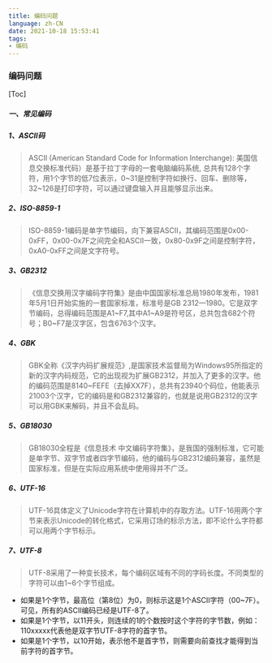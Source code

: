 ```yaml
---
title: 编码问题
language: zh-CN
date: 2021-10-18 15:53:41
tags:
- 编码
---
```

### 编码问题

[Toc]

##### 一、常见编码

##### 1、ASCII码

> ASCII (American Standard Code for Information Interchange): 美国信息交换标准代码）是基于拉丁字母的一套电脑编码系统, 总共有128个字符，用1个字节的低7位表示，0~31是控制字符如换行、回车、删除等，32~126是打印字符，可以通过键盘输入并且能够显示出来。

##### 2、ISO-8859-1

> ISO-8859-1编码是单字节编码，向下兼容ASCII，其编码范围是0x00-0xFF，0x00-0x7F之间完全和ASCII一致，0x80-0x9F之间是控制字符，0xA0-0xFF之间是文字符号。

##### 3、GB2312

> 《信息交换用汉字编码字符集》是由中国国家标准总局1980年发布，1981年5月1日开始实施的一套国家标准，标准号是GB 2312—1980。它是双字节编码，总得编码范围是A1~F7,其中A1~A9是符号区，总共包含682个符号；B0~F7是汉字区，包含6763个汉字。

##### 4、GBK

> GBK全称《汉字内码扩展规范》,是国家技术监督局为Windows95所指定的新的汉字内码规范，它的出现视为扩展GB2312，并加入了更多的汉字。他的编码范围是8140~FEFE（去掉XX7F），总共有23940个码位，他能表示21003个汉字，它的编码是和GB2312兼容的，也就是说用GB2312的汉字可以用GBK来解码，并且不会乱码。

##### 5、GB18030

> GB18030全程是《信息技术 中文编码字符集》，是我国的强制标准，它可能是单字节、双字节或者四字节编码，他的编码与GB2312编码兼容，虽然是国家标准，但是在实际应用系统中使用得并不广泛。

##### 6、UTF-16

> UTF-16具体定义了Unicode字符在计算机中的存取方法。UTF-16用两个字节来表示Unicode的转化格式，它采用订场的标示方法，即不论什么字符都可以用两个字节标示。

##### 7、UTF-8

> UTF-8采用了一种变长技术，每个编码区域有不同的字码长度。不同类型的字符可以由1~6个字节组成。

- 如果是1个字节，最高位（第8位）为0，则标示这是1个ASCII字符（00~7F）。可见，所有的ASCII编码已经是UTF-8了。
- 如果是1个字节，以11开头，则连续的1的个数按时这个字符的字节数，例如：110xxxxx代表他是双字节UTF-8字符的首字节。
- 如果是1个字节，以10开始，表示他不是首字节，则需要向前查找才能得到当前字符的首字节。